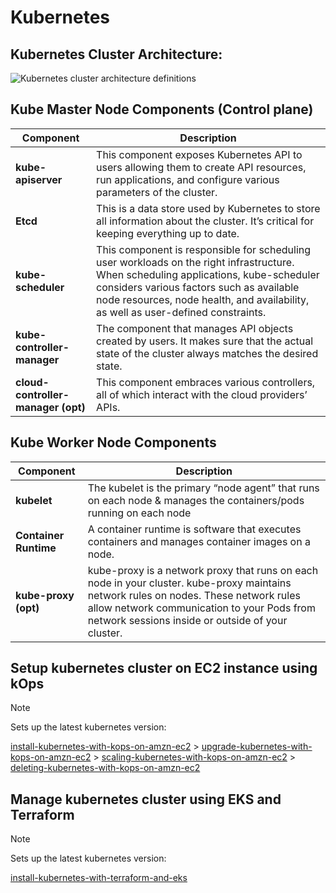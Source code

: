 # Kubernetes

## Kubernetes Cluster Architecture:

![Kubernetes cluster architecture definitions](https://kubernetes.io/images/docs/kubernetes-cluster-architecture.svg)

## Kube Master Node Components (Control plane)

| Component                          | Description                                                                                                                                                                                                                                                           |
| ---------------------------------- | --------------------------------------------------------------------------------------------------------------------------------------------------------------------------------------------------------------------------------------------------------------------- |
| **kube-apiserver**                 | This component exposes Kubernetes API to users allowing them to create API resources, run applications, and configure various parameters of the cluster.                                                                                                              |
| **Etcd**                           | This is a data store used by Kubernetes to store all information about the cluster. It’s critical for keeping everything up to date.                                                                                                                                  |
| **kube-scheduler**                 | This component is responsible for scheduling user workloads on the right infrastructure. When scheduling applications, kube-scheduler considers various factors such as available node resources, node health, and availability, as well as user-defined constraints. |
| **kube-controller-manager**        | The component that manages API objects created by users. It makes sure that the actual state of the cluster always matches the desired state.                                                                                                                         |
| **cloud-controller-manager (opt)** | This component embraces various controllers, all of which interact with the cloud providers’ APIs.                                                                                                                                                                    |

## Kube Worker Node Components

| Component             | Description                                                                                                                                                                                                                              |
| --------------------- | ---------------------------------------------------------------------------------------------------------------------------------------------------------------------------------------------------------------------------------------- |
| **kubelet**           | The kubelet is the primary “node agent” that runs on each node & manages the containers/pods running on each node                                                                                                                        |
| **Container Runtime** | A container runtime is software that executes containers and manages container images on a node.                                                                                                                                         |
| **kube-proxy (opt)**  | kube-proxy is a network proxy that runs on each node in your cluster. kube-proxy maintains network rules on nodes. These network rules allow network communication to your Pods from network sessions inside or outside of your cluster. |

<!-- markdown-link-check-disable -->

## Setup kubernetes cluster on EC2 instance using kOps

> [!NOTE]
> Sets up the latest kubernetes version:
>
> [install-kubernetes-with-kops-on-amzn-ec2](https://github.com/ashuhatkar/ashulearn-provisioning-kubernetes-on-prod-systems/blob/develop/01-install/install-kubernetes-with-kops-on-amzn-ec2.md) > [upgrade-kubernetes-with-kops-on-amzn-ec2](https://github.com/ashuhatkar/ashulearn-provisioning-kubernetes-on-prod-systems/blob/develop/02-upgrade/upgrade-kubernetes-with-kops-on-amzn-ec2.md) > [scaling-kubernetes-with-kops-on-amzn-ec2](https://github.com/ashuhatkar/ashulearn-provisioning-kubernetes-on-prod-systems/blob/develop/03-scale/scaling-kubernetes-with-kops-on-amzn-ec2.md) > [deleting-kubernetes-with-kops-on-amzn-ec2](https://github.com/ashuhatkar/ashulearn-provisioning-kubernetes-on-prod-systems/blob/develop/04-delete/deleting-kubernetes-with-kops-on-amzn-ec2.md)

## Manage kubernetes cluster using EKS and Terraform

<!-- markdown-link-check-enable -->

> [!NOTE]
> Sets up the latest kubernetes version:
>
> [install-kubernetes-with-terraform-and-eks](https://github.com/ashuhatkar/ashulearn-provisioning-kubernetes-on-prod-systems/blob/develop/01-install/install-kubernetes-with-terraform-eks-on-amzn.md)
